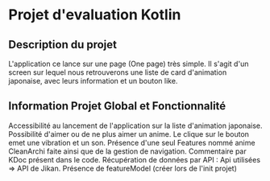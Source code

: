 # Projet d'evaluation Kotlin

## Description du projet

L'application ce lance sur une page (One page) très simple. Il s'agit d'un screen sur lequel nous retrouverons une liste de card d'animation japonaise, avec leurs information et un bouton like.

## Information Projet Global et Fonctionnalité

Accessibilité au lancement de l'application sur la liste d'animation japonaise.
Possibilité d'aimer ou de ne plus aimer un anime.
Le clique sur le bouton emet une vibration et un son.
Présence d'une seul Features nommé anime 
CleanArchi faite ainsi que de la gestion de navigation.
Commentaire par KDoc présent dans le code.
Récupération de données par API : Api utilisées => API de Jikan.
Présence de featureModel (créer lors de l'init projet)





